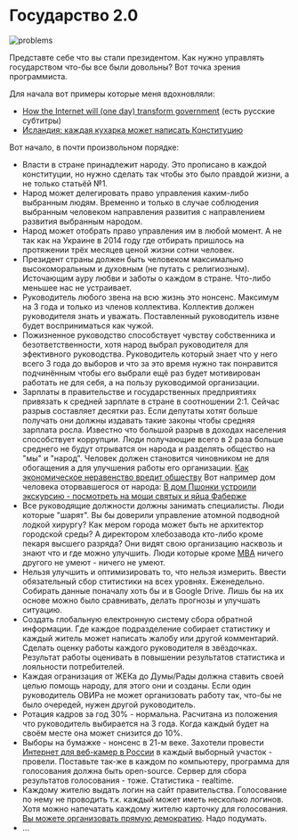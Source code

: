 Государство 2.0
===============

![problems](http://1.bp.blogspot.com/-dlWj9BURnRs/UTLSClwFMdI/AAAAAAAALVY/6fVg2COGJ2w/s320/highway2.jpg)

Представте себе что вы стали президентом. Как нужно управлять государством что-бы все были довольны?
Вот точка зрения программиста.

Для начала вот примеры которые меня вдохновляли:
- [How the Internet will (one day) transform government](http://new.ted.com/talks/clay_shirky_how_the_internet_will_one_day_transform_government) (есть русские субтитры)
- [Исландия: каждая кухарка может написать Конституцию](http://ttolk.ru/?p=14243)
 
Вот начало, в почти произвольном порядке:

- Власти в стране принадлежит народу. Это прописано в каждой конституции, но нужно сделать так чтобы это было правдой жизни, а не только статьёй №1.
- Народ может делегировать право управления каким-либо выбранным людям. Временно и только в случае соблюдения выбранным человеком направления развития с направлением развития выбранным народом.
- Народ может отобрать право управления им в любой момент. А не так как на Украине в 2014 году где отбирать пришлось на протяжении трёх месяцев ценой жизни сотни человек.
- Президент страны должен быть человеком максимально высокоморальным и духовным (не путать с религиозным). Источающим ауру любви и заботы о каждом в стране. Что-либо меньшее нас не устраивает.
- Руководитель любого звена на всю жизнь это нонсенс. Максимум на 3 года и только из членов коллектива. Коллектив должен руководителя знать и уважать. Поставленный руководитель извне будет восприниматься как чужой. 
- Пожизненное руководство способствует чувству собственника и безответственности, хотя народ выбрал руководителя для эфективного руководства. Руководитель который знает что у него всего 3 года до выборов и что за это время нужно так понравится подчинённым чтобы его выбрали ещё раз будет мотивирован работать не для себя, а на пользу руководимой организации.
- Зарплаты в правительстве и государственных предприятиях привязать к средней зарплате в стране в соотношении 2:1. Сейчас разрыв составляет десятки раз. Если депутаты хотят больше получать они должны издавать такие законы чтобы средняя зарплата росла. Известно что большой разрыв в доходах населения способствует коррупции. Люди получающие всего в 2 раза больше среднего не будут отрыватся он народа и разделять общество на "мы" и "народ". Человек должен становится чиновником не для обогащения а для улучшения работы его организации.
[Как экономическое неравенство вредит обществу](http://slon.ru/economics/kak_ekonomicheskoe_neravenstvo_vredit_obshchestvu-693839.xhtml)
Вот например дом человека оторвавшегося от народа: [В дом Пшонки устроили экскурсию - посмотреть на мощи святых и яйца Фаберже](http://nnm.me/blogs/west_yura/v-dom-pshonki-ustroili-ekskursiyu-posmotret-na-moshi-svyatyh-i-yayca-faberzhe/)
- Все руководящие должности должны занимать специалисты. Люди которые "шарят". Вы бы доверили управление атомной подводной лодкой хирургу? Как мером города может быть не архитектор городской среды? А директором хлебозавода кто-либо кроме пекаря высшего разряда? Они видят свою организацию насквозь и знают что и где можно улучшить. Люди которые кроме [MBA](http://en.wikipedia.org/wiki/Master_of_Business_Administration) ничего другого не умеют - ничего не умеют.
- Нельзя улучшить и оптимизировать то, что нельзя измерить. Ввести обязательный сбор ститистики на всех уровнях. Еженедельно. Собирать данные поначалу хоть бы и в Google Drive. Лишь бы на их основе можно было сравнивать, делать прогнозы и улучшать ситуацию.
- Создать глобальную електронную систему сбора обратной информации. Где каждое подразделение собирает статистику и каждый житель может написать жалобу или другой комментарий. Сделать оценку работы каждого руководителя в звёздочках. Результат работы оценивать в повышении результатов статистика и лояльности потребителей.
- Каждая огранизация от ЖЕКа до Думы/Рады должна ставить своей целью помощь народу, для этого они и созданы. Если один руководитель ОВИРа не может организовать работу так, что-бы не было очередей, нужен другой руководитель.
- Ротация кадров за год 30% - нормальна. Расчитана из положения что руководитель выбирается на 3 года. Когда каждый будет на своём месте она может снизится до 10%.
- Выборы на бумажке - нонсенс в 21-м веке. Захотели провести [Интернет для веб-камер в России](http://www.1tv.ru/news/election/197048) в каждый выборный участок - провели. Поставьте так-же в каждом по компьютеру, программа для голосования должна быть open-source. Сервер для сбора результатов голосования - тоже. Статистика - realtime.
- Каждому жителю выдать логин на сайт правительства. Голосование по нему не проводить т.к. каждый может иметь несколько логинов. Хотя можно напечатать каждому жителю карточку для голосования. [Вы можете организовать прямую демократию](https://www.facebook.com/svideteli.pokrashenia/posts/581151321980906). Надо подумать.
- ...
